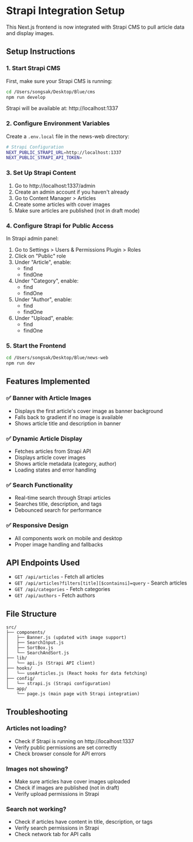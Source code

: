# Strapi Integration Setup

This Next.js frontend is now integrated with Strapi CMS to pull article data and display images.

## Setup Instructions

### 1. Start Strapi CMS

First, make sure your Strapi CMS is running:

```bash
cd /Users/songsak/Desktop/Blue/cms
npm run develop
```

Strapi will be available at: http://localhost:1337

### 2. Configure Environment Variables

Create a `.env.local` file in the news-web directory:

```bash
# Strapi Configuration
NEXT_PUBLIC_STRAPI_URL=http://localhost:1337
NEXT_PUBLIC_STRAPI_API_TOKEN=
```

### 3. Set Up Strapi Content

1. Go to http://localhost:1337/admin
2. Create an admin account if you haven't already
3. Go to Content Manager > Articles
4. Create some articles with cover images
5. Make sure articles are published (not in draft mode)

### 4. Configure Strapi for Public Access

In Strapi admin panel:
1. Go to Settings > Users & Permissions Plugin > Roles
2. Click on "Public" role
3. Under "Article", enable:
   - find
   - findOne
4. Under "Category", enable:
   - find
   - findOne
5. Under "Author", enable:
   - find
   - findOne
6. Under "Upload", enable:
   - find
   - findOne

### 5. Start the Frontend

```bash
cd /Users/songsak/Desktop/Blue/news-web
npm run dev
```

## Features Implemented

### ✅ Banner with Article Images
- Displays the first article's cover image as banner background
- Falls back to gradient if no image is available
- Shows article title and description in banner

### ✅ Dynamic Article Display
- Fetches articles from Strapi API
- Displays article cover images
- Shows article metadata (category, author)
- Loading states and error handling

### ✅ Search Functionality
- Real-time search through Strapi articles
- Searches title, description, and tags
- Debounced search for performance

### ✅ Responsive Design
- All components work on mobile and desktop
- Proper image handling and fallbacks

## API Endpoints Used

- `GET /api/articles` - Fetch all articles
- `GET /api/articles?filters[title][$containsi]=query` - Search articles
- `GET /api/categories` - Fetch categories
- `GET /api/authors` - Fetch authors

## File Structure

```
src/
├── components/
│   ├── Banner.js (updated with image support)
│   ├── SearchInput.js
│   ├── SortBox.js
│   └── SearchAndSort.js
├── lib/
│   └── api.js (Strapi API client)
├── hooks/
│   └── useArticles.js (React hooks for data fetching)
├── config/
│   └── strapi.js (Strapi configuration)
└── app/
    └── page.js (main page with Strapi integration)
```

## Troubleshooting

### Articles not loading?
- Check if Strapi is running on http://localhost:1337
- Verify public permissions are set correctly
- Check browser console for API errors

### Images not showing?
- Make sure articles have cover images uploaded
- Check if images are published (not in draft)
- Verify upload permissions in Strapi

### Search not working?
- Check if articles have content in title, description, or tags
- Verify search permissions in Strapi
- Check network tab for API calls
